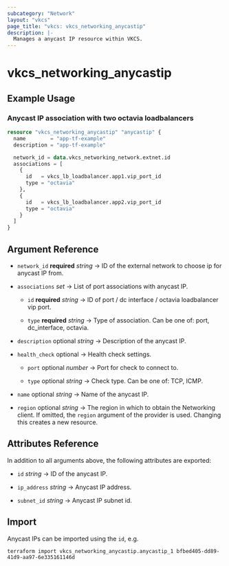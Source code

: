 ```yaml
---
subcategory: "Network"
layout: "vkcs"
page_title: "vkcs: vkcs_networking_anycastip"
description: |-
  Manages a anycast IP resource within VKCS.
---
```


# vkcs_networking_anycastip



## Example Usage
### Anycast IP association with two octavia loadbalancers
```terraform
resource "vkcs_networking_anycastip" "anycastip" {
  name        = "app-tf-example"
  description = "app-tf-example"

  network_id = data.vkcs_networking_network.extnet.id
  associations = [
    {
      id   = vkcs_lb_loadbalancer.app1.vip_port_id
      type = "octavia"
    },
    {
      id   = vkcs_lb_loadbalancer.app2.vip_port_id
      type = "octavia"
    }
  ]
}
```

## Argument Reference
- `network_id` **required** *string* &rarr;  ID of the external network to choose ip for anycast IP from.

- `associations`  *set* &rarr;  List of port associations with anycast IP.
  - `id` **required** *string* &rarr;  ID of port / dc interface / octavia loadbalancer vip port.

  - `type` **required** *string* &rarr;  Type of association. Can be one of: port, dc_interface, octavia.


- `description` optional *string* &rarr;  Description of the anycast IP.

- `health_check` optional &rarr;  Health check settings.
  - `port` optional *number* &rarr;  Port for check to connect to.

  - `type` optional *string* &rarr;  Check type. Can be one of: TCP, ICMP.


- `name` optional *string* &rarr;  Name of the anycast IP.

- `region` optional *string* &rarr;  The region in which to obtain the Networking client. If omitted, the `region` argument of the provider is used. Changing this creates a new resource.


## Attributes Reference
In addition to all arguments above, the following attributes are exported:
- `id` *string* &rarr;  ID of the anycast IP.

- `ip_address` *string* &rarr;  Anycast IP address.

- `subnet_id` *string* &rarr;  Anycast IP subnet id.



## Import

Anycast IPs can be imported using the `id`, e.g.

```shell
terraform import vkcs_networking_anycastip.anycastip_1 bfbed405-dd89-41d9-aa97-6e335161146d
```
